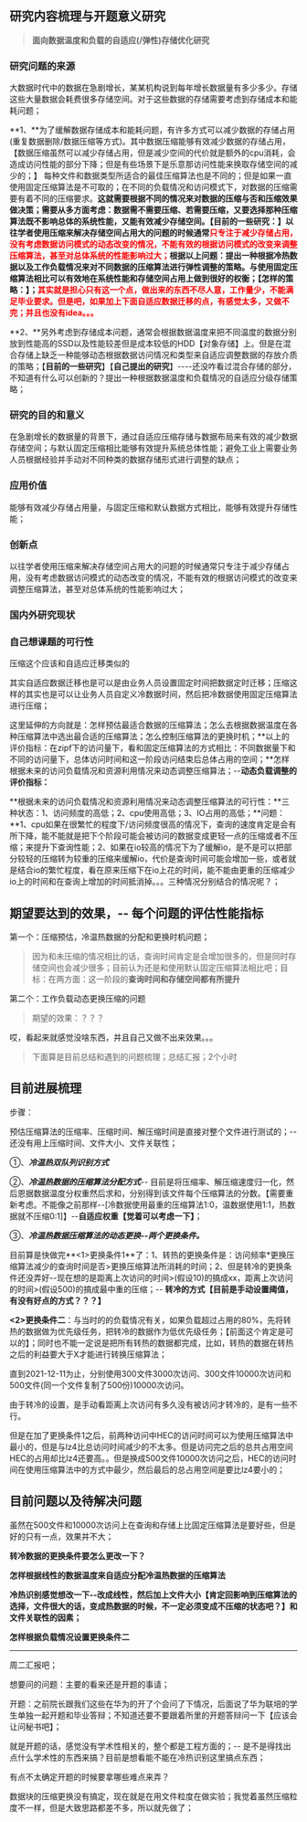 ## 研究内容梳理与开题意义研究

> **面向数据温度和负载的自适应(/弹性)存储优化研究**

### 研究问题的来源

大数据时代中的数据在急剧增长，某某机构说到每年增长数据量有多少多少。存储这些大量数据会耗费很多存储空间。对于这些数据的存储需要考虑到存储成本和能耗问题；

**1、**为了缓解数据存储成本和能耗问题，有许多方式可以减少数据的存储占用(重复数据删除/数据压缩等方式)。其中数据压缩能够有效减少数据的存储占用，【数据压缩虽然可以减少存储占用，但是减少空间的代价就是额外的cpu消耗，会造成访问性能的部分下降；但是有些场景下是乐意那访问性能来换取存储空间的减少的；】   每种文件和数据类型所适合的最佳压缩算法也是不同的；但是如果一直使用固定压缩算法是不可取的；在不同的负载情况和访问模式下，对数据的压缩需要有着不同的压缩要求。**这就需要根据不同的情况来对数据的压缩与否和压缩效果做决策；**需要从多方面考虑：数据需不需要压缩、若需要压缩，又要选择那种压缩算法既不影响总体的系统性能，又能有效减少存储空间。【**目前的一些研究：**】以往学者使用压缩来解决存储空间占用大的问题的时候通常**<font color="red">只专注于减少存储占用，没有考虑数据访问模式的动态改变的情况，不能有效的根据访问模式的改变来调整压缩算法，甚至对总体系统的性能影响过大；</font>**根据以上问题：提出一种根据冷热数据以及工作负载情况来对不同数据的压缩算法进行弹性调整的策略。与使用固定压缩算法相比可以有效地在系统性能和存储空间占用上做到很好的权衡；【**怎样的策略：**】；**<font color="red">其实就是担心只有这一个点，做出来的东西不尽人意，工作量少，不能满足毕业要求。但是吧，如果加上下面自适应数据迁移的点，有感觉太多，又做不完；并且也没有idea。。。</font>**

**2、**另外考虑到存储成本问题，通常会根据数据温度来把不同温度的数据分别放到性能高的SSD以及性能较差但是成本较低的HDD【对象存储】上。但是在混合存储上缺乏一种能够动态根据数据访问情况和类型来自适应调整数据的存放介质的策略；【**目前的一些研究**】【**自己提出的研究**】----还没咋看过混合存储的部分，不知道有什么可以创新的？提出一种根据数据温度和负载情况的自适应分级存储策略；

### 研究的目的和意义

在急剧增长的数据量的背景下，通过自适应压缩存储与数据布局来有效的减少数据存储空间；与默认固定压缩相比能够有效提升系统总体性能；避免工业上需要业务人员根据经验并手动对不同种类的数据存储形式进行调整的缺点；

### 应用价值

能够有效减少存储占用量，与固定压缩和默认数据方式相比，能够有效提升存储性能；

### 创新点

以往学者使用压缩来解决存储空间占用大的问题的时候通常只专注于减少存储占用，没有考虑数据访问模式的动态改变的情况，不能有效的根据访问模式的改变来调整压缩算法，甚至对总体系统的性能影响过大；

### 国内外研究现状



### 自己想课题的可行性

压缩这个应该和自适应迁移类似的

其实自适应数据迁移也是可以是由业务人员设置固定时间把数据定时迁移；压缩这样的其实也是可以让业务人员自定义冷数据时间，然后把冷数据使用固定压缩算法进行压缩；

这里延伸的方向就是：怎样预估最适合数据的压缩算法；怎么去根据数据温度在各种压缩算法中选出最合适的压缩算法；怎么控制压缩算法的更换时机；**以上的评价指标：在zipf下的访问量下，看和固定压缩算法的方式相比：不同数据量下和不同的访问量下，总体访问时间和这一阶段访问结束后总体占用的空间；**怎样根据未来的访问负载情况和资源利用情况来动态调整压缩算法；--**动态负载调整的评价指标：**

**根据未来的访问负载情况和资源利用情况来动态调整压缩算法的可行性：**三种状态：1、访问频度的高低；2、cpu使用高低；3、IO占用的高低；**问题：**1、cpu如果在很繁忙的程度下/访问频度很高的情况下，查询的速度肯定是会有所下降，能不能就是把下个阶段可能会被访问的数据变成更轻一点的压缩或者不压缩；来提升下查询性能；2、如果在io较高的情况下为了缓解io，是不是可以把部分较轻的压缩转为较重的压缩来缓解io，代价是查询时间可能会增加一些，或者就是结合io的繁忙程度，看在原来压缩下在io上花的时间，能不能由更重的压缩减少io上的时间和在查询上增加的时间抵消掉。。。三种情况分别结合的情况呢？；

## 期望要达到的效果，-- 每个问题的评估性能指标

第一个：压缩预估，冷温热数据的分配和更换时机问题；

> 因为和未压缩的情况相比的话，查询时间肯定是会增加很多的，但是同时存储空间也会减少很多；目前认为还是和使用默认固定压缩算法相比吧；目标：在两方面：这一阶段的**查询时间和存储空间都有所提升**

第二个：工作负载动态更换压缩的问题

> 期望的效果：？？？



哎，看起来就感觉没啥东西，并且自己又做不出来效果。。。



> 下面算是目前总结和遇到的问题梳理；总结汇报；2个小时

## 目前进展梳理

步骤：

预估压缩算法的压缩率、压缩时间、解压缩时间是直接对整个文件进行测试的；-- 还没有用上压缩时间、文件大小、文件关联性；

①、***冷温热双队列识别方式***

②、***冷温热数据的压缩算法分配方式***-- 目前是将压缩率、解压缩速度归一化，然后恩据数据温度分权重然后求和，分别得到该文件每个压缩算法的分数。【需要重新考虑。不能像之前那样--[冷数据使用最重的压缩算法1:0，温数据使用1:1，热数据就不压缩0:1\]】--**自适应权重【觉着可以考虑一下】**；

③、***冷温热数据压缩算法的动态更换--两个更换条件。***

目前算是快做完**<1>更换条件1**了：1、转热的更换条件是：访问频率*更换压缩算法减少的查询时间是否>更换压缩算法所消耗的时间；2、但是转冷的更换条件还没弄好--现在想的是距离上次访问的时间>(假设10)的搞成xx，距离上次访问的时间>(假设500)的搞成最中重的压缩；-- **转冷的方式【目前是手动设置阈值，有没有好点的方式？？？】**

**<2>更换条件二**：与当时的的负载情况有关，如果负载超过占用的80%，先将转热的数据做为优先级任务，把转冷的数据作为低优先级任务；【前面这个肯定是可以的】；同时也不能一定说是把所有转热的数据都完成，比如，转热的数据在转热之后的利益要大于X才能进行转换压缩算法；



直到2021-12-11为止，分别使用300文件3000次访问、300文件10000次访问和500文件(同一个文件复制了500份)10000次访问。

由于转冷的设置，是手动看距离上次访问有多久没有被访问才转冷的，是有一些不行。

但是在加了更换条件1之后，前两种访问中HEC的访问时间可以为使用压缩算法中最小的，但是与lz4比总访问时间减少的不太多。但是访问完之后的总共占用空间HEC的占用却比lz4还要高。。但是换成500文件10000次访问之后，HEC的访问时间在使用压缩算法中的方式中最少，然后最后的总占用空间是要比lz4要小的；

## 目前问题以及待解决问题

虽然在500文件和10000次访问上在查询和存储上比固定压缩算法是要好些，但是好的只有一点，效果并不大；

**转冷数据的更换条件要怎么更改一下？**

**怎样根据线性的数据温度来自适应分配冷温热数据的压缩算法**

**冷热识别感觉想改一下--改成线性，然后加上文件大小【肯定回影响到压缩算法的选择，文件很大的话，变成热数据的时候，不一定必须变成不压缩的状态吧？】和文件关联性的因素；**

**怎样根据负载情况设置更换条件二**

---

周二汇报吧；

想要问的问题：主要的看来还是开题的事请；

开题：之前院长跟我们这些在华为的开了个会问了下情况，后面说了华为联培的学生单独一起开题和毕业答辩；不知道还要不要跟着所里的开题答辩问一下【应该会让问秘书吧】；

就是开题的话，感觉没有学术性相关的，整个都是工程方面的；--  是不是得找出点什么学术性的东西来搞？目前是想看能不能在冷热识别这里搞点东西；

有点不太确定开题的时候要拿哪些难点来弄？

数据块的压缩更换没有搞定，现在就是在用文件粒度在做实验；我觉着虽然压缩粒度不一样，但是大致思路都差不多，所以就先做了；


